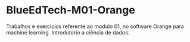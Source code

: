 # BlueEdTech-M01-Orange
Trabalhos e exercicios referente ao modulo 01, no software Orange para machine learning. 
Introdutorio a ciência de dados.
